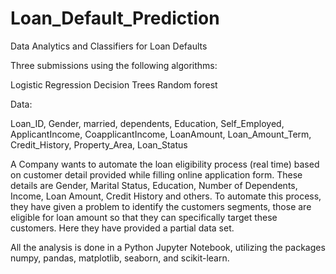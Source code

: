 # Loan_Default_Prediction
Data Analytics and Classifiers for Loan Defaults

Three submissions using the following algorithms:

Logistic Regression
Decision Trees
Random forest

Data:

Loan_ID, Gender, married, dependents, Education, Self_Employed, ApplicantIncome, CoapplicantIncome, LoanAmount, Loan_Amount_Term, Credit_History, Property_Area, Loan_Status

A Company wants to automate the loan eligibility process (real time) based on customer detail provided while filling online application form. These details are Gender, Marital Status, Education, Number of Dependents, Income, Loan Amount, Credit History and others. To automate this process, they have given a problem to identify the customers segments, those are eligible for loan amount so that they can specifically target these customers. Here they have provided a partial data set.

All the analysis is done in a Python Jupyter Notebook, utilizing the packages numpy, pandas, matplotlib, seaborn, and scikit-learn.
